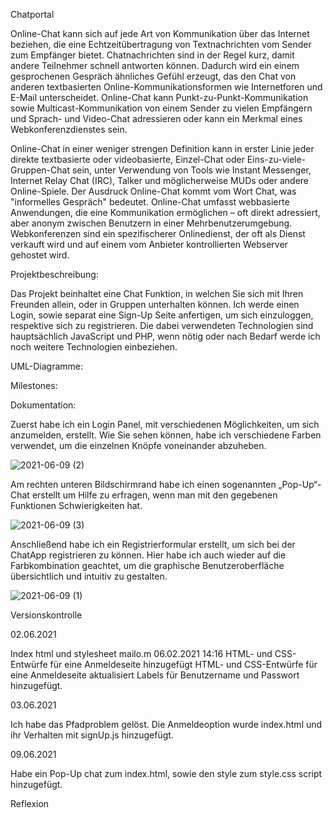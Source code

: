 Chatportal

Online-Chat kann sich auf jede Art von Kommunikation über das Internet beziehen, die eine Echtzeitübertragung von Textnachrichten vom Sender zum Empfänger bietet. Chatnachrichten sind in der Regel kurz, damit andere Teilnehmer schnell antworten können. Dadurch wird ein einem gesprochenen Gespräch ähnliches Gefühl erzeugt, das den Chat von anderen textbasierten Online-Kommunikationsformen wie Internetforen und E-Mail unterscheidet. Online-Chat kann Punkt-zu-Punkt-Kommunikation sowie Multicast-Kommunikation von einem Sender zu vielen Empfängern und Sprach- und Video-Chat adressieren oder kann ein Merkmal eines Webkonferenzdienstes sein.

Online-Chat in einer weniger strengen Definition kann in erster Linie jeder direkte textbasierte oder videobasierte, Einzel-Chat oder Eins-zu-viele-Gruppen-Chat sein, unter Verwendung von Tools wie Instant Messenger, Internet Relay Chat (IRC), Talker und möglicherweise MUDs oder andere Online-Spiele. Der Ausdruck Online-Chat kommt vom Wort Chat, was "informelles Gespräch" bedeutet. Online-Chat umfasst webbasierte Anwendungen, die eine Kommunikation ermöglichen – oft direkt adressiert, aber anonym zwischen Benutzern in einer Mehrbenutzerumgebung. Webkonferenzen sind ein spezifischerer Onlinedienst, der oft als Dienst verkauft wird und auf einem vom Anbieter kontrollierten Webserver gehostet wird.

Projektbeschreibung:

Das Projekt beinhaltet eine Chat Funktion, in welchen Sie sich mit Ihren Freunden allein, oder in Gruppen unterhalten können. Ich werde einen Login, sowie separat eine Sign-Up Seite anfertigen, um sich einzuloggen, respektive sich zu registrieren.  Die dabei verwendeten Technologien sind hauptsächlich JavaScript und PHP, wenn nötig oder nach Bedarf werde ich noch weitere Technologien einbeziehen.

UML-Diagramme:


Milestones:


Dokumentation:

Zuerst habe ich ein Login Panel, mit verschiedenen Möglichkeiten, um sich anzumelden, erstellt.
Wie Sie sehen können, habe ich verschiedene Farben verwendet, um die einzelnen Knöpfe voneinander abzuheben. 

![2021-06-09 (2)](https://user-images.githubusercontent.com/56382532/121334297-d3d13280-c919-11eb-8203-2b5a3b7cd7c8.png)

 
Am rechten unteren Bildschirmrand habe ich einen sogenannten „Pop-Up“-Chat erstellt um Hilfe zu erfragen, wenn man mit den gegebenen Funktionen Schwierigkeiten hat.

![2021-06-09 (3)](https://user-images.githubusercontent.com/56382532/121334358-dfbcf480-c919-11eb-919f-d7099f2f01ed.png)
 

Anschließend habe ich ein Registrierformular erstellt, um sich bei der ChatApp registrieren zu können. Hier habe ich auch wieder auf die Farbkombination geachtet, um die graphische Benutzeroberfläche übersichtlich und intuitiv zu gestalten.

![2021-06-09 (1)](https://user-images.githubusercontent.com/56382532/121334386-e77c9900-c919-11eb-8541-081f4de0bd54.png)


Versionskontrolle

02.06.2021

Index html und stylesheet mailo.m 06.02.2021 14:16
HTML- und CSS-Entwürfe für eine Anmeldeseite hinzugefügt 
HTML- und CSS-Entwürfe für eine Anmeldeseite aktualisiert 
Labels für Benutzername und Passwort hinzugefügt. 

03.06.2021

Ich habe das Pfadproblem gelöst.
Die Anmeldeoption wurde index.html und ihr Verhalten mit signUp.js hinzugefügt.

09.06.2021

Habe ein Pop-Up chat zum index.html, sowie den style zum style.css script hinzugefügt.

Reflexion
